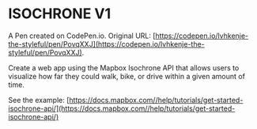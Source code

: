 # ISOCHRONE V1

A Pen created on CodePen.io. Original URL: [https://codepen.io/lvhkenje-the-styleful/pen/PovqXXJ](https://codepen.io/lvhkenje-the-styleful/pen/PovqXXJ).

Create a web app using the Mapbox Isochrone API that allows users to visualize how far they could walk, bike, or drive within a given amount of time.

See the example: [https://docs.mapbox.com//help/tutorials/get-started-isochrone-api/](https://docs.mapbox.com//help/tutorials/get-started-isochrone-api/)